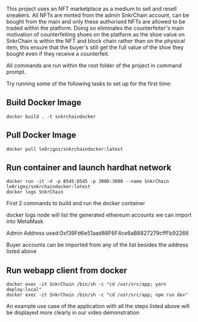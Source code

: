 This project uses an NFT marketplace as a medium to sell and resell sneakers. All NFTs are minted from the admin SnkrChain account, can be bought from the main and only these authorised NFTs are allowed to be traded within the platform. 
Doing so eliminates the counterfeiter's main motivation of counterfeiting shoes on the platform as the shoe value on SnkrChain is within the NFT and block chain rather than on the physical item, this ensure that the buyer's still get the full value of the shoe they bought even if they receive a counterfeit.

All commands are run within the root folder of the project in command prompt.

Try running some of the following tasks to set up for the first time:

## Build Docker Image
```Build Docker Image
docker build . -t snkrchaindocker
```

## Pull Docker Image
```Pull Docker Image
docker pull le0rignz/snkrchaindocker:latest
```

## Run container and launch hardhat network
```Build HardHat Node
docker run -it -d -p 8545:8545 -p 3000:3000 --name SnkrChain le0rignz/snkrchaindocker:latest
docker logs SnkrChain
```
First 2 commands to build and run the docker container

docker logs node will list the generated ethereum accounts we can import into MetaMask

Admin Address used:0xf39Fd6e51aad88F6F4ce6aB8827279cffFb92266

Buyer accounts can be imported from any of the list besides the address listed above

## Run webapp client from docker
```Run web client
docker exec -it SnkrChain /bin/sh -c "cd /usr/src/app; yarn deploy:local"
docker exec -it SnkrChain /bin/sh -c "cd /usr/src/app; npm run dev"
```


An example use case of the application with all the steps listed above will be displayed more clearly in our video demonstration

